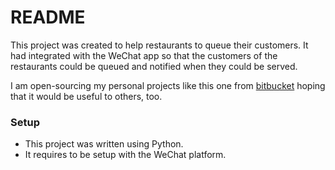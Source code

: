 # README #

This project was created to help restaurants to queue their customers. It had integrated with the WeChat app so that the customers of the restaurants could be queued and notified when they could be served.

I am open-sourcing my personal projects like this one from [bitbucket](bitbucket.org) hoping that it would be useful to others, too.

### Setup ###

* This project was written using Python.
* It requires to be setup with the WeChat platform.